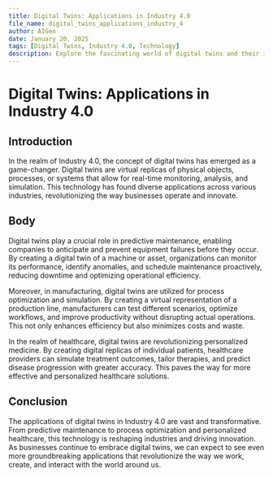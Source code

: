 ```yaml
---
title: Digital Twins: Applications in Industry 4.0
file_name: digital_twins_applications_industry_4
author: AIGen
date: January 20, 2025
tags: [Digital Twins, Industry 4.0, Technology]
description: Explore the fascinating world of digital twins and their impactful applications in Industry 4.0.
---
```


# Digital Twins: Applications in Industry 4.0

## Introduction
In the realm of Industry 4.0, the concept of digital twins has emerged as a game-changer. Digital twins are virtual replicas of physical objects, processes, or systems that allow for real-time monitoring, analysis, and simulation. This technology has found diverse applications across various industries, revolutionizing the way businesses operate and innovate.

## Body
Digital twins play a crucial role in predictive maintenance, enabling companies to anticipate and prevent equipment failures before they occur. By creating a digital twin of a machine or asset, organizations can monitor its performance, identify anomalies, and schedule maintenance proactively, reducing downtime and optimizing operational efficiency.

Moreover, in manufacturing, digital twins are utilized for process optimization and simulation. By creating a virtual representation of a production line, manufacturers can test different scenarios, optimize workflows, and improve productivity without disrupting actual operations. This not only enhances efficiency but also minimizes costs and waste.

In the realm of healthcare, digital twins are revolutionizing personalized medicine. By creating digital replicas of individual patients, healthcare providers can simulate treatment outcomes, tailor therapies, and predict disease progression with greater accuracy. This paves the way for more effective and personalized healthcare solutions.

## Conclusion
The applications of digital twins in Industry 4.0 are vast and transformative. From predictive maintenance to process optimization and personalized healthcare, this technology is reshaping industries and driving innovation. As businesses continue to embrace digital twins, we can expect to see even more groundbreaking applications that revolutionize the way we work, create, and interact with the world around us.